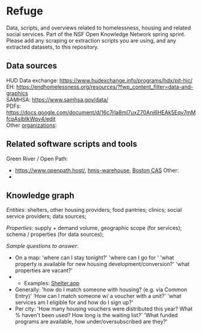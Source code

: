 # Refuge
Data, scripts, and overviews related to homelessness, housing and related social services.  Part of the NSF Open Knowledge Network spring sprint.  
Please add any scraping or extraction scripts you are using, and any extracted datasets, to this repository.

## Data sources
HUD Data exchange: https://www.hudexchange.info/programs/hdx/pit-hic/   
EH: https://endhomelessness.org/resources/?fwp_content_filter=data-and-graphics   
SAMHSA: https://www.samhsa.gov/data/  
PDFs: https://docs.google.com/document/d/16c7rla8mI7uxZ70Ani6HEAk5Eqv7mMfcpAsIbtkWqy4/edit  
Other [organizations](https://en.wikipedia.org/wiki/List_of_homelessness_organizations): 

## Related software scripts and tools
Green River / Open Path: 
* https://www.openpath.host/, [hmis-warehouse](https://github.com/greenriver/hmis-warehouse), [Boston CAS](https://github.com/greenriver/boston-cas)
Other:
* 

## Knowledge graph
_Entities_: shelters, other housing providers; food pantries; clinics; social service providers; data sources;  

_Properties_: supply + demand volume, geographic scope (for services); schema / properties (for data sources);  

_Sample questions to answer_: 
* On a map: 'where can I stay tonight?' 'where can I go for <service X>'  'what property is available for new housing development/conversion?' 'what properties are vacant?'
* * Examples: [Shelter.app](https://play.google.com/store/apps/details?id=org.strappd)
* Generally: 'how do I match someone with housing? (e.g. via Common Entry)' 'How can I match someone w/ a voucher with a unit?' 'what services am I eligible for and how do I sign up?'
* Per city: 'How many housing vouchers were distributed this year? What % haven't been used? How long is the waiting list?'  'What funded programs are available, how under/oversubscribed are they?'
